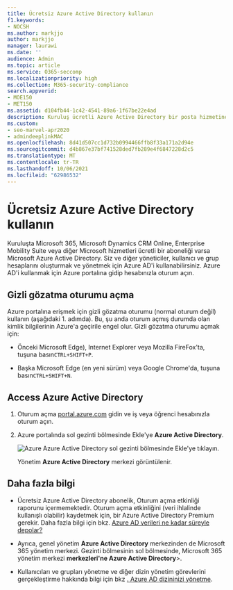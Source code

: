 ```yaml
---
title: Ücretsiz Azure Active Directory kullanın
f1.keywords:
- NOCSH
ms.author: markjjo
author: markjjo
manager: laurawi
ms.date: ''
audience: Admin
ms.topic: article
ms.service: O365-seccomp
ms.localizationpriority: high
ms.collection: M365-security-compliance
search.appverid:
- MOE150
- MET150
ms.assetid: d104fb44-1c42-4541-89a6-1f67be22e4ad
description: Kuruluş ücretli Azure Active Directory bir posta hizmetine nasıl erişebilirsiniz?
ms.custom:
- seo-marvel-apr2020
- admindeeplinkMAC
ms.openlocfilehash: 8d41d507cc1d732b0994466ffb8f33a171a2d94e
ms.sourcegitcommit: d4b867e37bf741528ded7fb289e4f6847228d2c5
ms.translationtype: MT
ms.contentlocale: tr-TR
ms.lasthandoff: 10/06/2021
ms.locfileid: "62986532"
---
```

# <a name="use-your-free-azure-active-directory-subscription"></a>Ücretsiz Azure Active Directory kullanın

Kuruluşta Microsoft 365, Microsoft Dynamics CRM Online, Enterprise Mobility Suite veya diğer Microsoft hizmetleri ücretli bir aboneliği varsa Microsoft Azure Active Directory. Siz ve diğer yöneticiler, kullanıcı ve grup hesaplarını oluşturmak ve yönetmek için Azure AD'i kullanabilirsiniz. Azure AD'i kullanmak için Azure portalına gidip hesabınızla oturum açın.

## <a name="open-a-private-browsing-session"></a>Gizli gözatma oturumu açma

Azure portalına erişmek için gizli gözatma oturumu (normal oturum değil) kullanın (aşağıdaki 1. adımda). Bu, şu anda oturum açmış durumda olan kimlik bilgilerinin Azure'a geçirile engel olur. Gizli gözatma oturumu açmak için:

- Önceki Microsoft Edge), Internet Explorer veya Mozilla FireFox'ta, tuşuna basın`CTRL+SHIFT+P`.

- Başka Microsoft Edge (en yeni sürüm) veya Google Chrome'da, tuşuna basın`CTRL+SHIFT+N`.

## <a name="access-azure-active-directory"></a>Access Azure Active Directory

1. Oturum açma [portal.azure.com](https://portal.azure.com) gidin ve iş veya öğrenci hesabınızla oturum açın.

2. Azure portalında sol gezinti bölmesinde Ekle'ye **Azure Active Directory**.

    ![Azure Azure Active Directory sol gezinti bölmesinde Ekle'ye tıklayın.](../media/97d2d72f-ac20-46ab-898c-851f6009b453.png)

    Yönetim **Azure Active Directory** merkezi görüntülenir.

## <a name="more-information"></a>Daha fazla bilgi

- Ücretsiz Azure Active Directory abonelik, Oturum açma etkinliği raporunu içermemektedir. Oturum açma etkinliğini (veri ihlalinde kullanışlı olabilir) kaydetmek için, bir Azure Active Directory Premium gerekir. Daha fazla bilgi için bkz. [Azure AD verileri ne kadar süreyle depolar?](/azure/active-directory/reports-monitoring/reference-reports-data-retention#how-long-does-azure-ad-store-the-data)

- Ayrıca, genel yönetim **Azure Active Directory** merkezinden de Microsoft 365 yönetim merkezi. Gezinti bölmesinin sol bölmesinde, Microsoft 365 yönetim merkezi **merkezleri'ne Azure Active Directory**\>.[](https://go.microsoft.com/fwlink/p/?linkid=2067268)

- Kullanıcıları ve grupları yönetme ve diğer dizin yönetim görevlerini gerçekleştirme hakkında bilgi için bkz [. Azure AD dizininizi yönetme](/azure/active-directory/active-directory-administer).
